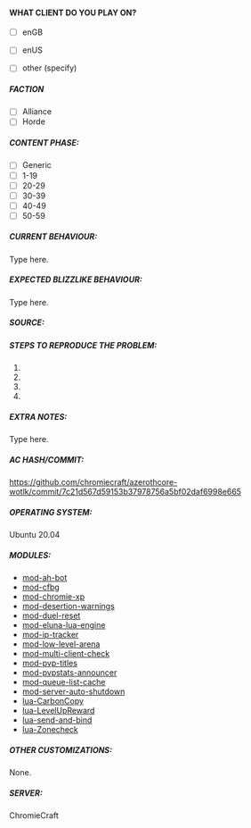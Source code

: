 <!--
BEFORE you fill out an issue, make these checks:

- make sure you use an enUS client. We will just close your issue if you use enGB.
- close wow, clear your cache by deleting the CACHE folder in you wow directory, try to reproduce the bug
- if you have a suggestion, like increasing despawn timers, this is not an issue. Tell us in #suggestions on discord instead.

<!-- IF YOU DO NOT FILL OUT THIS TEMPLATE, WE WILL CLOSE YOUR ISSUE! -->

<!-- TYPE WHERE IT SAYS "TYPE HERE" -->

<!-- WRITE A RELEVANT TITLE -->

<!-- YOU CAN DRAG AND DROP IMAGES AND CONTROL-V SCREENSHOTS/VIDEOS INTO THIS REPORT -->

<!-- ATTENTION: WRITE ACCURATE REPORTS THAT INCLUDE VALID SOURCES -->
<!-- Example of an INVALID report: "this value is too low, we should increase it"  -->
<!-- Example of a VALID report: "this value is X but it should be Y instead as explained in this link/video"  -->
#### WHAT CLIENT DO YOU PLAY ON?

- [ ] enGB
- [ ] enUS
- [ ] other (specify)


##### FACTION

<!-- AFTER YOU OPEN THE BUG REPORT, SELECT YOUR FACTION  -->

- [ ] Alliance
- [ ] Horde

##### CONTENT PHASE:

<!-- AFTER YOU OPEN THE BUG REPORT, SELECT THE CONTENT PHASE (OR SELECT GENERIC) -->

- [ ] Generic
- [ ] 1-19
- [ ] 20-29
- [ ] 30-39
- [ ] 40-49
- [ ] 50-59

##### CURRENT BEHAVIOUR:
<!-- Describe the bug in detail. Database to link spells, NPCs, quests etc: https://wowgaming.altervista.org/aowow/ -->

Type here.



##### EXPECTED BLIZZLIKE BEHAVIOUR:
<!-- Describe how it should be working without the bug. Link to evidence if possible such as YouTube videos or WoWHead comments from the time. -->

Type here.

##### SOURCE:
<!-- HEADS UP: include sources in your bug report which are relevant to the 3.3.5a game version, 
  we will close any bug like "X should be changed to Y" reported without sources -->

##### STEPS TO REPRODUCE THE PROBLEM:
<!-- Describe precisely how to reproduce the bug so we can fix it or confirm its existence:
 - Which commands to use? Which NPC to teleport to?
 - Do we need to have debug flags on Cmake?
 - Do we need to look at the console while the bug happens?
 - Other steps
 - Use the ingame commands to identify the unique GUID of an ore/herb/npc:    .npc info  /  .gobject near
-->

1. 
2. 
3. 
4.


##### EXTRA NOTES:
<!--
Any information that can help the developers to identify and fix the issue should be put here.
Examples:
Links to items/NPCs/quests from https://wowgaming.altervista.org/aowow/
-->

Type here.





<!--Thank you for your report. Please click submit new issue below.-->
<!-----------Remember to tick all relevant boxes when done!---------->

<!------------------------------------------------------------------->
<!------------------------------------------------------------------->
<!------------------ DO NOT MODIFY THE TEXT BELOW ------------------->
<!------------------------------------------------------------------->
<!------------------------------------------------------------------->


##### AC HASH/COMMIT:

https://github.com/chromiecraft/azerothcore-wotlk/commit/7c21d567d59153b37978756a5bf02daf6998e665

##### OPERATING SYSTEM:

Ubuntu 20.04

##### MODULES:

- [mod-ah-bot](https://github.com/azerothcore/mod-ah-bot)
- [mod-cfbg](https://github.com/azerothcore/mod-cfbg)
- [mod-chromie-xp](https://github.com/azerothcore/mod-chromie-xp)
- [mod-desertion-warnings](https://github.com/azerothcore/mod-desertion-warnings)
- [mod-duel-reset](https://github.com/azerothcore/mod-duel-reset)
- [mod-eluna-lua-engine](https://github.com/azerothcore/mod-eluna-lua-engine)
- [mod-ip-tracker](https://github.com/azerothcore/mod-ip-tracker)
- [mod-low-level-arena](https://github.com/azerothcore/mod-low-level-arena)
- [mod-multi-client-check](https://github.com/azerothcore/mod-multi-client-check)
- [mod-pvp-titles](https://github.com/azerothcore/mod-pvp-titles)
- [mod-pvpstats-announcer](https://github.com/azerothcore/mod-pvpstats-announcer)
- [mod-queue-list-cache](https://github.com/azerothcore/mod-queue-list-cache)
- [mod-server-auto-shutdown](https://github.com/azerothcore/mod-server-auto-shutdown)
- [lua-CarbonCopy](https://github.com/55Honey/Acore_CarbonCopy)
- [lua-LevelUpReward](https://github.com/55Honey/Acore_LevelUpReward)
- [lua-send-and-bind](https://github.com/55Honey/Acore_SendAndBind)
- [lua-Zonecheck](https://github.com/55Honey/acore_Zonecheck)

##### OTHER CUSTOMIZATIONS:

None.

##### SERVER:

ChromieCraft
